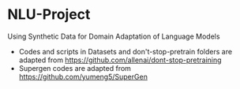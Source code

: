 # NLU-Project
Using Synthetic Data for Domain Adaptation of Language Models
 
- Codes and scripts in Datasets and don't-stop-pretrain folders are adapted from https://github.com/allenai/dont-stop-pretraining
- Supergen codes are adapted from https://github.com/yumeng5/SuperGen
